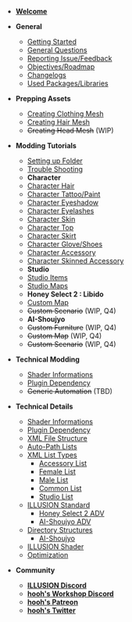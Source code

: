 -   [**Welcome**](/)
-   **General**
    -   [Getting Started](getting_started.md)
    -   [General Questions](general-question.md)
    -   [Reporting Issue/Feedback](issue-feedback.md)
    -   [Objectives/Roadmap](goals.md)
    -   [Changelogs](changelogs.md)
    -   [Used Packages/Libraries](open-source.md)
-   **Prepping Assets**
    -   [Creating Clothing Mesh](prepping/clothing-mesh.md)
    -   [Creating Hair Mesh](prepping/hair-mesh.md)
    -   ~~Creating Head Mesh~~ (WIP)
-   **Modding Tutorials**
    -   [Setting up Folder](tutorials/gearing-up.md)
    -   [Trouble Shooting](tutorials/trouble-shooting.md)
    -   **Character**
    -   [Character Hair](tutorials/chara-hair.md)
    -   [Character Tattoo/Paint](tutorials/chara-paint.md)
    -   [Character Eyeshadow](tutorials/chara-line.md)
    -   [Character Eyelashes](tutorials/chara-lashes.md)
    -   [Character Skin](tutorials/chara-skin.md)
    -   [Character Top](tutorials/chara-top.md)
    -   [Character Skirt](tutorials/chara-skirt.md)
    -   [Character Glove/Shoes](tutorials/chara-gloves.md)
    -   [Character Accessory](tutorials/chara-acc.md)
    -   [Character Skinned Accessory](tutorials/chara-acc-skin.md)
    -   **Studio**
    -   [Studio Items](tutorials/studio-item.md)
    -   [Studio Maps](tutorials/studio-map.md)
    -   **Honey Select 2 : Libido**
    -   [Custom Map](tutorials/hs2-map.md)
    -   ~~Custom Scenario~~ (WIP, Q4)
    -   **AI-Shoujyo**
    -   ~~Custom Furniture~~ (WIP, Q4)
    -   ~~Custom Map~~ (WIP, Q4)
    -   ~~Custom Scenario~~ (WIP, Q4)
-   **Technical Modding**
    -   [Shader Informations](plugins/creating-plugin.md)
    -   [Plugin Dependency](plugin/debugging-plugin.md)
    -   ~~Generic Automation~~ (TBD)
-   **Technical Details**
    -   [Shader Informations](technical/shaders.md)
    -   [Plugin Dependency](technical/plugins.md)
    -   [XML File Structure](technical/xml-file.md)
    -   [Auto-Path Lists](technical/autopath-list.md)
    -   [XML List Types](technical/category-list.md)
        -   [Accessory List](technical/category-list-acc.md)
        -   [Female List](technical/category-list-female.md)
        -   [Male List](technical/category-list-male.md)
        -   [Common List](technical/category-list-skin.md)
        -   [Studio List](technical/category-list-studio.md)
    -   [ILLUSION Standard](technical/illusion-system.md)
        -   [Honey Select 2 ADV](technical/adv-hs2.md)
        -   [AI-Shoujyo ADV](technical/adv-ai.md)
    -   [Directory Structures](technical/dir-ai.md)
        -   [AI-Shoujyo](technical/dir-ai.md)
    -   [ILLUSION Shader](technical/illusion-shader.md)
    -   [Optimization](technical/optimization.md)

-   **Community**
    -   [**<u>ILLUSION Discord</u>**](https://discord.gg/illusionsoft)
    -   [**<u>hooh's Workshop Discord</u>**](https://discord.gg/vQkzH73)
    -   [**<u>hooh's Patreon</u>**](https://www.patreon.com/hooh_hooah)
    -   [**<u>hooh's Twitter</u>**](https://twitter.com/hooh_hooah)
